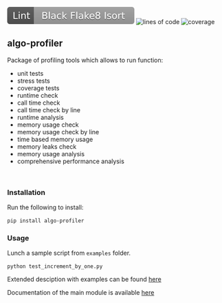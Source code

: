![lint](./.github/lint.svg)
![lines of code](https://img.shields.io/endpoint?url=https://raw.githubusercontent.com/gist/Michael-Wisniewski/3f54787a495dfd8a05072c1eb12f9da3/raw/lines_of_code.json)
![coverage](https://raw.githubusercontent.com/gist/Michael-Wisniewski/3f54787a495dfd8a05072c1eb12f9da3/raw/coverage.svg)

## algo-profiler

Package of profiling tools which allows to run function:
* unit tests
* stress tests
* coverage tests
* runtime check
* call time check
* call time check by line
* runtime analysis
* memory usage check
* memory usage check by line
* time based memory usage
* memory leaks check
* memory usage analysis
* comprehensive performance analysis 

</br>

### Installation

Run the following to install:
```shell
pip install algo-profiler
```

### Usage
Lunch a sample script from `examples` folder.
```shell
python test_increment_by_one.py
```
Extended desciption with examples can be found [here](href:https://aroundpython.com/2021/06/13/tool-for-writing-algorithms/)

Documentation of the main module is available [here]()
